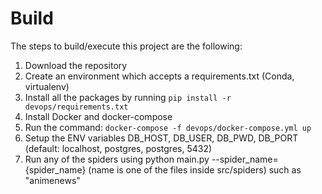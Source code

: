 # Build
The steps to build/execute this project are the following:
1. Download the repository
2. Create an environment which accepts a requirements.txt (Conda, virtualenv)
3. Install all the packages by running  `pip install -r devops/requirements.txt`
4. Install Docker and  docker-compose
5. Run the command: `docker-compose -f devops/docker-compose.yml up`
6. Setup the ENV variables DB_HOST, DB_USER, DB_PWD, DB_PORT (default: localhost, postgres, postgres, 5432)
7. Run any of the spiders using python main.py --spider_name={spider_name} 
(name is one of the files inside src/spiders) such as "animenews"